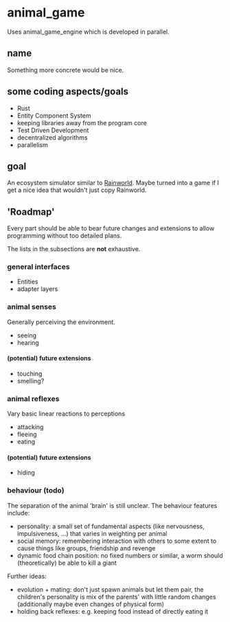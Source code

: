 # animal_game
Uses animal_game_engine which is developed in parallel.

## name
Something more concrete would be nice.

## some coding aspects/goals
* Rust
* Entity Component System
* keeping libraries away from the program core
* Test Driven Development
* decentralized algorithms
* parallelism

## goal
An ecosystem simulator similar to [Rainworld](https://rainworldgame.com/). Maybe turned into a game if I get a nice idea that wouldn't just copy Rainworld.

## 'Roadmap'
Every part should be able to bear future changes and extensions to allow programming without too detailed plans.

The lists in the subsections are **not** exhaustive.

### general interfaces
* Entities
* adapter layers

### animal senses
Generally perceiving the environment.
* seeing
* hearing

#### (potential) future extensions
* touching
* smelling?

### animal reflexes
Vary basic linear reactions to perceptions
* attacking
* fleeing
* eating

#### (potential) future extensions
* hiding

### behaviour (todo)
The separation of the animal 'brain' is still unclear. The behaviour features include:
* personality: a small set of fundamental aspects (like nervousness, impulsiveness, ...) that varies in weighting per animal
* social memory: remembering interaction with others to some extent to cause things like groups, friendship and revenge
* dynamic food chain position: no fixed numbers or similar, a worm should (theoretically) be able to kill a giant

Further ideas:
* evolution + mating: don't just spawn animals but let them pair, the children's personality is mix of the parents' with little random changes (additionally maybe even changes of physical form)
* holding back reflexes: e.g. keeping food instead of directly eating it